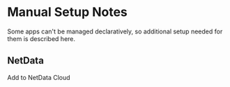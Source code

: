 # Manual Setup Notes

Some apps can't be managed declaratively, so additional setup needed for them is described here.

## NetData

Add to NetData Cloud